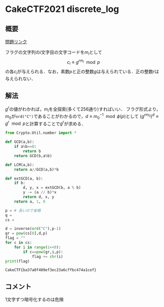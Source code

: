 # CakeCTF2021 discrete_log

## 概要
[問題リンク](https://github.com/theoremoon/cakectf-2021-public/tree/master/crypto/discrete-log/distfiles)

フラグの文字列の$i$文字目の文字コードを$m_i$として
$$
c_i \equiv g^{rm_i} \mod p
$$
の各$c_i$が与えられる．なお，素数$p$と正の整数$g$は与えられている．正の整数$r$は与えられない．
## 解法
$g^r$の値がわかれば，$m_i$を全探索(多くて256通り)すればいい．
フラグ形式より，$m_0$が`ord("C")`であることがわかるので，$d\equiv m_0^{-1}\mod \phi(p)$として
$(g^{rm_0})^d \equiv g^r \mod p$と計算することで$g^r$が求める．

```python
from Crypto.Util.number import *

def GCD(a,b):
    if a%b==0:
        return b
    return GCD(b,a%b)

def LCM(a,b):
    return a//GCD(a,b)*b

def extGCD(a, b):
    if b:
        d, y, x = extGCD(b, a % b)
        y -= (a // b)*x
        return d, x, y
    return a, 1, 0

p = # 長いので省略
q = 
cs = 

d = inverse(ord("C"),p-1)
gr = pow(cs[0],d,p)
flag = ""
for c in cs:
    for i in range(1<<8):
        if c==pow(gr,i,p):
            flag += chr(i)
print(flag)
```
```none
CakeCTF{ba37a0f409ef3ec23a6cffbc474a1cef}
```

## コメント
1文字ずつ暗号化するのは危険

